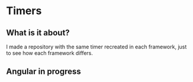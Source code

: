 # Timers

## What is it about?

I made a repository with the same timer recreated in each framework, just to see how each framework differs.

## Angular in progress

